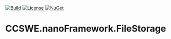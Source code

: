 [![Build](https://github.com/CCSWE-nanoFramework/CCSWE.nanoFramework/actions/workflows/build-solution.yml/badge.svg)](https://github.com/CCSWE-nanoFramework/CCSWE.nanoFramework/actions/workflows/build-solution.yml) [![License](https://img.shields.io/badge/License-MIT-blue.svg)](LICENSE) [![NuGet](https://img.shields.io/nuget/dt/CCSWE.nanoFramework.FileStorage.svg?label=NuGet&style=flat&logo=nuget)](https://www.nuget.org/packages/CCSWE.nanoFramework.FileStorage/) 

# CCSWE.nanoFramework.FileStorage